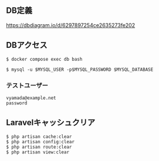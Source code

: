 
## DB定義

https://dbdiagram.io/d/6297897254ce2635273fe202

## DBアクセス

```
$ docker compose exec db bash

$ mysql -u $MYSQL_USER -p$MYSQL_PASSWORD $MYSQL_DATABASE
```

### テストユーザー

```
vyamada@example.net
password
```

## Laravelキャッシュクリア

```
$ php artisan cache:clear
$ php artisan config:clear
$ php artisan route:clear
$ php artisan view:clear
```